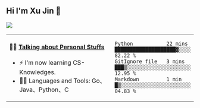 
## Hi I'm Xu Jin 👋
![](https://komarev.com/ghpvc/?username=jiayouxujin&color=brightgreen&label=PROFILE+VIEWS)



<table align="center">
<tr>
<td valign="top" width="60%">

#### 🏋️‍♀️ <a href="https://github.com/jiayouxujin" target="_blank">Talking about Personal Stuffs</a>
<!-- recent_releases starts -->

- ⚡  I'm now learning CS-Knowledges.  
- 🏊‍♂️ Languages and Tools: Go、Java、Python、C
<!-- recent_releases ends -->
</td>
<td>
 
<!--START_SECTION:waka-->

```text
Python           22 mins         ████████████████████▓░░░░   82.22 %
GitIgnore file   3 mins          ███▒░░░░░░░░░░░░░░░░░░░░░   12.95 %
Markdown         1 min           █▒░░░░░░░░░░░░░░░░░░░░░░░   04.83 %
```

<!--END_SECTION:waka-->
 
</td>
</tr>
</table>





